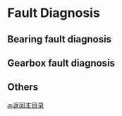 # Fault Diagnosis

## Bearing fault diagnosis


## Gearbox fault diagnosis


## Others


[:back:返回主目录](../README.md)
